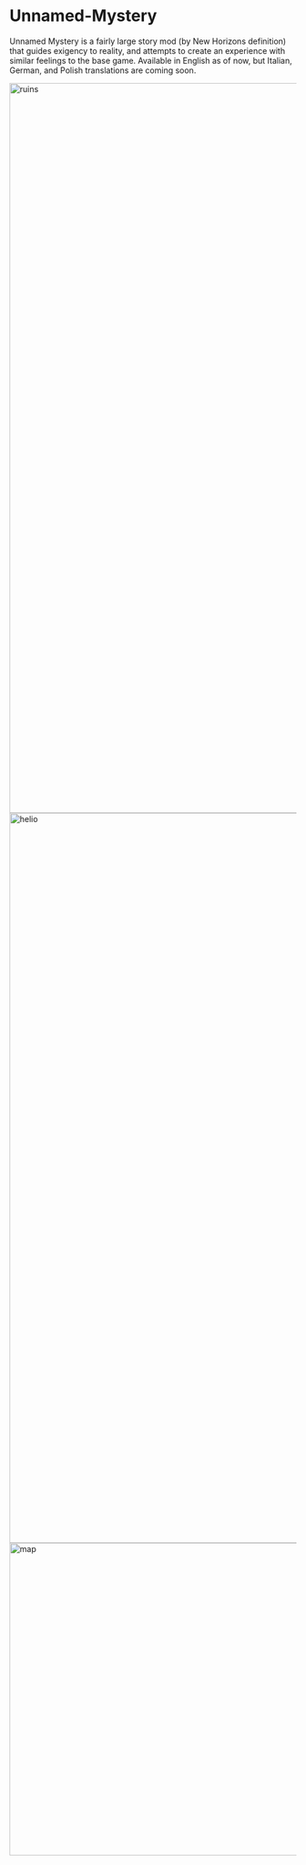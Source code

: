 # Unnamed-Mystery
Unnamed Mystery is a fairly large story mod (by New Horizons definition) that guides exigency to reality, and attempts to create an experience with similar feelings to the base game.
Available in English as of now, but Italian, German, and Polish translations are coming soon.

<img width="1280" alt="ruins" src="https://github.com/RealOrbital32/Unnamed-Mystery/assets/87882655/1b69d007-fd76-404f-aa87-4fa8121e5e4e">
<img width="1280" alt="helio" src="https://github.com/RealOrbital32/Unnamed-Mystery/assets/87882655/1b63ed4a-8cec-4716-b5f2-f4ae5e82a596">
<img width="548" alt="map" src="https://github.com/RealOrbital32/Unnamed-Mystery/assets/87882655/85c06928-9d6e-43f9-9e93-dc0ef3fd1d69">
